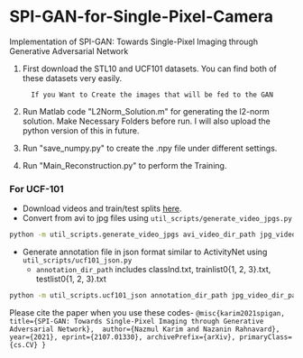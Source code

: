# SPI-GAN-for-Single-Pixel-Camera
Implementation of SPI-GAN: Towards Single-Pixel Imaging through Generative Adversarial Network

1. First download the STL10 and UCF101 datasets. You can find both of these datasets very easily. 
	
		 If you Want to Create the images that will be fed to the GAN 
		 
2. Run Matlab code "L2Norm_Solution.m" for generating the l2-norm solution. Make Necessary Folders before run. I will also upload the python version of this in future.  
		
		
3. Run "save_numpy.py" to create the .npy file under different settings. 

4. Run "Main_Reconstruction.py" to perform the Training.



### For UCF-101

* Download videos and train/test splits [here](http://crcv.ucf.edu/data/UCF101.php).
* Convert from avi to jpg files using ```util_scripts/generate_video_jpgs.py```

```bash
python -m util_scripts.generate_video_jpgs avi_video_dir_path jpg_video_dir_path ucf101
```

* Generate annotation file in json format similar to ActivityNet using ```util_scripts/ucf101_json.py```
  * ```annotation_dir_path``` includes classInd.txt, trainlist0{1, 2, 3}.txt, testlist0{1, 2, 3}.txt

```bash
python -m util_scripts.ucf101_json annotation_dir_path jpg_video_dir_path dst_json_path
```
Please cite the paper when you use these codes-
	```
	@misc{karim2021spigan,
	      title={SPI-GAN: Towards Single-Pixel Imaging through Generative Adversarial Network}, 
	      author={Nazmul Karim and Nazanin Rahnavard},
	      year={2021},
	      eprint={2107.01330},
	      archivePrefix={arXiv},
	      primaryClass={cs.CV}
	}
	```
